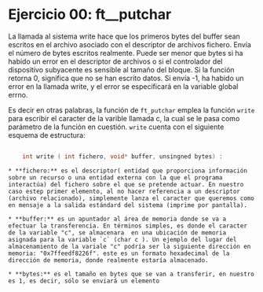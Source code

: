 # Ejercicio 00: ft__putchar

La llamada al sistema write hace que los primeros bytes del buffer sean escritos en el archivo asociado con el descriptor de archivos fichero.   Envía el número de bytes escritos realmente. Puede ser menor que bytes si ha habido un error en el descriptor de archivos o si el controlador del dispositivo subyacente es sensible al tamaño del bloque. Si la función retorna 0, significa que no se han escrito datos. Si envía -1, ha habido un error en la llamada write, y el error se especificará en la variable global errno.

Es decir en otras palabras, la función de `ft_putchar` emplea la función `write` para escribir el caracter de la varible llamada c, la cual se le pasa como parámetro de la función en cuestión. `write` cuenta con el siguiente esquema de estructura:

```C

	int write ( int fichero, void* buffer, unsingned bytes) :

```

	* **fichero:** es el descriptor( entidad que proporciona información sobre un recurso o una entidad externa con la que el programa interactúa) del fichero sobre el que se pretende actuar. En nuestro caso estep primer elemento, al no hacer referencia a un descriptor (archivo relacionado), simplemente lanza el caracter que queremos como en mensaje a la salida estándard del sistema (imprime por pantalla).

	* **buffer:** es un apuntador al área de memoria donde se va a efectuar la transferencia. En términos simples, es donde el caracter de la variable "c", se almacenara  en una ubicación de memoria asignada para la variable `c` (char c ). Un ejemplo del lugar del almacenamiento de la variale "c" podría ser la siguiente dirección en memoria: "0x7ffeedf8226f". este es un formato hexadecimal de la dirección de memoria, donde realmente estaría almacenado.

	* **bytes:** es el tamaño en bytes que se van a transferir, en nuestro es 1, es decir, sólo se enviará un elemento
